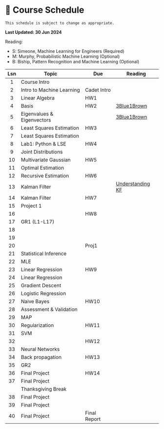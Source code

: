 # 📆 Course Schedule

```{note}
This schedule is subject to change as appropriate.
```
**Last Updated: 30 Jun 2024**

Reading: 
- S: Simeone, Machine Learning for Engineers (Required)
- M: Murphy, Probabilistic Machine Learning (Optional)
- B: Biship, Pattern Recognition and Machine Learning (Optional)

|Lsn|  Topic                        | Due        | Reading
|:-:|-------------------------------|------------|-----------------
|1  | Course Intro                  |            |           
|2  | Intro to Machine Learning     |Cadet Intro |  
|3  | Linear Algebra                | HW1        |   
|4  | Basis                         | HW2        | [3Blue1Brown](https://www.youtube.com/watch?v=P2LTAUO1TdA)
|5  | Eigenvalues & Eigenvectors    |            | [3Blue1Brown](https://www.youtube.com/watch?v=PFDu9oVAE-g)
|6  | Least Squares Estimation      | HW3        |           
|7  | Least Squares Estimation      |            |           
|8  | Lab1: Python & LSE            | HW4        |      
|9  | Joint Distributions           |            | 
|10 | Multivariate Gaussian         | HW5        | 
|11 | Optimal Estimation            |            | 
|12 | Recursive Estimation          | HW6        |
|13 | Kalman Filter                 |            |[Understanding KF](https://www.youtube.com/playlist?listn8PRpmsu08pzi6EMiYnR-076Mh-q3tWr)
|14 | Kalman Filter                 | HW7        |
|15 | Project 1                     |            |
|16 |                               | HW8        |
|17 | GR1 (L1-L17)                  |            |    
|18 |                               |            |     
|19 |                               |            |     
|20 |                               | Proj1      |     
|21 | Statistical Inference         |            | 
|22 | MLE                           |            | 
|23 | Linear Regression             | HW9        | 
|24 | Linear Regression             |            | 
|25 | Gradient Descent              |            | 
|26 | Logistic Regression           |            | 
|27 | Naive Bayes                   | HW10       | 
|28 | Assessment & Validation       |            | 
|29 | MAP                           |            | 
|30 | Regularization                | HW11       | 
|31 | SVM                           |            | 
|32 |                               | HW12       | 
|33 | Neural Networks               |            | 
|34 | Back propagation              | HW13       | 
|35 | GR2                           |            | 
|36 | Final Project                 | HW14       |
|37 | Final Project                 |            |
|   | Thanksgiving Break            |            |
|38 | Final Project                 |            |
|39 | Final Project                 |            |
|40 | Final Project                 |Final Report|
